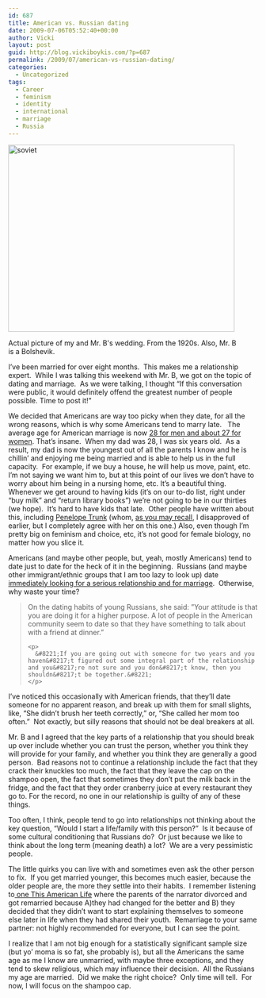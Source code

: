```yaml
---
id: 687
title: American vs. Russian dating
date: 2009-07-06T05:52:40+00:00
author: Vicki
layout: post
guid: http://blog.vickiboykis.com/?p=687
permalink: /2009/07/american-vs-russian-dating/
categories:
  - Uncategorized
tags:
  - Career
  - feminism
  - identity
  - international
  - marriage
  - Russia
---
```

<div id="attachment_689" style="width: 467px" class="wp-caption aligncenter">
  <a href="http://blog.vickiboykis.com/wp-content/uploads/2009/07/soviet.jpg"><img class="size-full wp-image-689" title="soviet" src="http://blog.vickiboykis.com/wp-content/uploads/2009/07/soviet.jpg" alt="soviet" width="457" height="377" /></a>
  
  <p class="wp-caption-text">
    Actual picture of my and Mr. B's wedding. From the 1920s. Also, Mr. B is a Bolshevik.
  </p>
</div>

<p style="text-align: center;">
  <p>
    I&#8217;ve been married for over eight months.  This makes me a relationship expert.  While I was talking this weekend with Mr. B, we got on the topic of dating and marriage.  As we were talking, I thought &#8220;If this conversation were public, it would definitely offend the greatest number of people possible. Time to post it!&#8221;
  </p>
  
  <p>
    We decided that Americans are way too picky when they date, for all the wrong reasons, which is why some Americans tend to marry late.   The average age for American marriage is now <a href="http://www.washingtonpost.com/wp-dyn/content/article/2009/04/24/AR2009042402122.html">28 for men and about 27 for women</a>. That&#8217;s insane.  When my dad was 28, I was six years old.  As a result, my dad is now the youngest out of all the parents I know and he is chillin&#8217; and enjoying me being married and is able to help us in the full capacity.  For example, if we buy a house, he will help us move, paint, etc.  I&#8217;m not saying we want him to, but at this point of our lives we don&#8217;t have to worry about him being in a nursing home, etc. It&#8217;s a beautiful thing.    Whenever we get around to having kids (it&#8217;s on our to-do list, right under &#8220;buy milk&#8221; and &#8220;return library books&#8221;) we&#8217;re not going to be in our thirties (we hope).  It&#8217;s hard to have kids that late.  Other people have written about this, including <a href="http://blog.penelopetrunk.com/2006/12/28/the-difficult-convergence-work-and-family-by-age-30/">Penelope Trunk</a> (whom, <a href="http://blog.vickiboykis.com/?p=250">as you may recall</a>, I disapproved of earlier, but I completely agree with her on this one.) Also, even though I&#8217;m pretty big on feminism and choice, etc, it&#8217;s not good for female biology, no matter how you slice it.
  </p>
  
  <p>
    Americans (and maybe other people, but, yeah, mostly Americans) tend to date just to date for the heck of it in the beginning.  Russians (and maybe other immigrant/ethnic groups that I am too lazy to look up) date<a href="http://query.nytimes.com/gst/fullpage.html?res=9C03E2D91F31F930A25751C1A9629C8B63&sec=&spon=&pagewanted=2"> immediately looking for a serious relationship and for marriage</a>.  Otherwise, why waste your time?
  </p>
  
  <blockquote>
    <p>
      On the dating habits of young Russians, she said: &#8221;Your attitude is that you are doing it for a higher purpose. A lot of people in the American community seem to date so that they have something to talk about with a friend at dinner.&#8221;
    </p>
    
    <p>
      &#8221;If you are going out with someone for two years and you haven&#8217;t figured out some integral part of the relationship and you&#8217;re not sure and you don&#8217;t know, then you shouldn&#8217;t be together.&#8221;
    </p>
  </blockquote>
  
  <p>
    I&#8217;ve noticed this occasionally with American friends, that they&#8217;ll date someone for no apparent reason, and break up with them for small slights, like, &#8220;She didn&#8217;t brush her teeth correctly,&#8221; or, &#8220;She called her mom too often.&#8221;  Not exactly, but silly reasons that should not be deal breakers at all.
  </p>
  
  <p>
    Mr. B and I agreed that the key parts of a relationship that you should break up over include whether you can trust the person, whether you think they will provide for your family, and whether you think they are generally a good person.  Bad reasons not to continue a relationship include the fact that they crack their knuckles too much, the fact that they leave the cap on the shampoo open, the fact that sometimes they don&#8217;t put the milk back in the fridge, and the fact that they order cranberry juice at every restaurant they go to. For the record, no one in our relationship is guilty of any of these things.
  </p>
  
  <p>
    Too often, I think, people tend to go into relationships not thinking about the key question, &#8220;Would I start a life/family with this person?&#8221;  Is it because of some cultural conditioning that Russians do?  Or just because we like to think about the long term (meaning death) a lot?  We are a very pessimistic people.
  </p>
  
  <p>
    The little quirks you can live with and sometimes even ask the other person to fix.  If you get married younger, this becomes much easier, because the older people are, the more they settle into their habits.  I remember listening to<a href="http://www.thisamericanlife.org/Radio_Episode.aspx?sched=1295"> one This American Life</a> where the parents of the narrator divorced and got remarried because A)they had changed for the better and B) they decided that they didn&#8217;t want to start explaining themselves to someone else later in life when they had shared their youth.  Remarriage to your same partner: not highly recommended for everyone, but I can see the point.
  </p>
  
  <p>
    I realize that I am not big enough for a statistically significant sample size (but yo&#8217; moma is so fat, she probably is), but all the Americans the same age as me I know are unmarried, with maybe three exceptions, and they tend to skew religious, which may influence their decision.  All the Russians my age are married.  Did we make the right choice?  Only time will tell.  For now, I will focus on the shampoo cap.
  </p>
